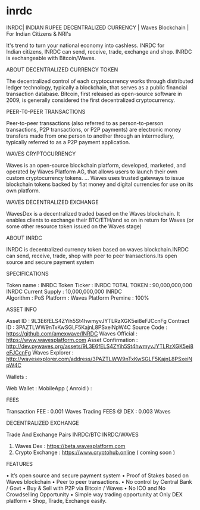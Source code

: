 # inrdc
INRDC| INDIAN RUPEE DECENTRALIZED CURRENCY | Waves Blockchain | For Indian Citizens & NRI's

It's trend to turn your national economy into cashless. INRDC for <br> Indian citizens, INRDC can send, receive, trade, exchange and shop. INRDC is exchangeable with Bitcoin/Waves.

ABOUT DECENTRALIZED CURRENCY TOKEN

The decentralized control of each cryptocurrency works through distributed ledger technology, typically a blockchain, that serves as a public financial transaction database. Bitcoin, first released as open-source software in 2009, is generally considered the first decentralized cryptocurrency.

PEER-T0-PEER TRANSACTIONS

Peer-to-peer transactions (also referred to as person-to-person transactions, P2P transactions, or P2P payments) are electronic money transfers made from one person to another through an intermediary, typically referred to as a P2P payment application.

WAVES CRYPTOCURRENCY

Waves is an open-source blockchain platform, developed, marketed, and operated by Waves Platform AG, that allows users to launch their own custom cryptocurrency tokens. ... Waves uses trusted gateways to issue blockchain tokens backed by fiat money and digital currencies for use on its own platform.

WAVES DECENTRALIZED EXCHANGE

WavesDex is a decentralized traded based on the Waves blockchain. It enables clients to exchange their BTC/ETH/and so on in return for Waves (or some other resource token issued on the Waves stage)

ABOUT INRDC

INRDC is decentralized currency token based on waves blockchain.INRDC can send, receive, trade, shop with peer to peer transactions.Its open source and secure payment system


SPECIFICATIONS 

Token name      : INRDC
Token Ticker    : INRDC
TOTAL TOKEN     : 90,000,000,000 INRDC
Current Supply  : 10,000,000,000 INRDC  
Algorithm       : PoS
Platform        : Waves Platform
Premine         : 100%

ASSET INFO

Asset ID            : 9L3E6fELS4ZYih5St4hwmyvJYTLRzXGK5ei8eFJCcnFg
Contract ID         : 3PAZTLWW9nTxKwSGLF5KajnL8PSxeiNpW4C
Source Code         : https://github.com/amexwave/INRDC
Waves Official      :  https://www.wavesplatform.com
Asset Confirmation  : http://dev.pywaves.org/assets/9L3E6fELS4ZYih5St4hwmyvJYTLRzXGK5ei8eFJCcnFg
Waves Explorer      : http://wavesexplorer.com/address/3PAZTLWW9nTxKwSGLF5KajnL8PSxeiNpW4C


Wallets :

Web Wallet           : 
MobileApp ( Anroid ) : 

FEES

Transaction FEE     : 0.001 Waves
Trading FEES @ DEX  : 0.003 Waves

DECENTRALIZED EXCHANGE

Trade And Exchange Pairs
INRDC/BTC
INRDC/WAVES

1.   Waves Dex   : https://beta.wavesplatform.com
2.   Crypto Exchange : https://www.cryptohub.online ( coming soon )


FEATURES

•   It’s open source and secure payment system
•   Proof of Stakes based on Waves blockchain
•   Peer to peer transactions.
•   No control by Central Bank / Govt
•   Buy & Sell with P2P via Bitcoin / Waves
•   No ICO and No Crowdselling Opportunity
•   Simple way trading opportunity at Only DEX platform
•   Shop, Trade, Exchange easily.



